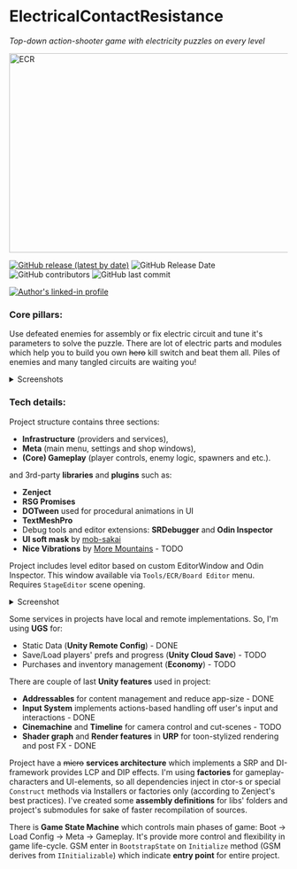 # ElectricalContactResistance

_Top-down action-shooter game with electricity puzzles on every level_

<img src="https://bitbucket.org/electricalcontactresistance/electricalcontactresistance.bitbucket.io/raw/59d29a51660e1cc8241f06210699f619ad5efb80/Documentation/Images/TitleImage.png" alt="ECR" width="640" height="360px"/>

[![GitHub release (latest by date)](https://img.shields.io/github/v/release/rmolotov/ElectricalContactResistance?include_prereleases)](https://github.com/rmolotov/ElectricalContactResistance/releases)
![GitHub Release Date](https://img.shields.io/github/release-date-pre/rmolotov/electricalcontactresistance)
![GitHub contributors](https://img.shields.io/github/contributors/rmolotov/ElectricalContactResistance?include_prereleases)
![GitHub last commit](https://img.shields.io/github/last-commit/rmolotov/ElectricalContactResistance?include_prereleases)

[![Author's linked-in profile](https://img.shields.io/badge/LinkedIn-Roman%20Molotov-informational)](https://linkedin.com/in/roman-molotov)

### Core pillars:
Use defeated enemies for assembly or fix electric circuit and tune it's parameters to solve the puzzle.
There are lot of electric parts and modules which help you to build you own ~~hero~~ kill switch and beat them all.
Piles of enemies and many tangled circuits are waiting you!

<details>
<summary>Screenshots</summary>

<img src="https://bitbucket.org/electricalcontactresistance/electricalcontactresistance.bitbucket.io/raw/59d29a51660e1cc8241f06210699f619ad5efb80/Documentation/Images/MainMenu.png" alt="ECR" width="640" height="360px"/>
<img src="https://bitbucket.org/electricalcontactresistance/electricalcontactresistance.bitbucket.io/raw/59d29a51660e1cc8241f06210699f619ad5efb80/Documentation/Images/SettingsWindow.png" alt="ECR" width="640" height="360px"/>
<img src="https://bitbucket.org/electricalcontactresistance/electricalcontactresistance.bitbucket.io/raw/59d29a51660e1cc8241f06210699f619ad5efb80/Documentation/Images/ShopWindow.png" alt="ECR" width="640" height="360px"/>
<img src="https://bitbucket.org/electricalcontactresistance/electricalcontactresistance.bitbucket.io/raw/59d29a51660e1cc8241f06210699f619ad5efb80/Documentation/Images/Gameplay.png" alt="ECR" width="640" height="360px"/>

</details>

### Tech details:

Project structure contains three sections:
* **Infrastructure** (providers and services),
* **Meta** (main menu, settings and shop windows),
* **(Core) Gameplay** (player controls, enemy logic, spawners and etc.).

and 3rd-party **libraries** and **plugins** such as:
* **Zenject**
* **RSG Promises** 
* **DOTween** used for procedural animations in UI 
* **TextMeshPro**
* Debug tools and editor extensions: **SRDebugger** and **Odin Inspector**
* **UI soft mask** by [mob-sakai](https://github.com/mob-sakai/SoftMaskForUGUI)
* **Nice Vibrations** by [More Mountains](https://assetstore.unity.com/publishers/10305) - TODO

Project includes level editor based on custom EditorWindow and Odin Inspector. This window available via `Tools/ECR/Board Editor` menu. Requires `StageEditor` scene opening.
<details>
<summary>Screenshot</summary>

<img src="https://bitbucket.org/electricalcontactresistance/electricalcontactresistance.bitbucket.io/raw/59d29a51660e1cc8241f06210699f619ad5efb80/Documentation/Images/StageEditor.png" alt="ECR" width="762px" height="486px"/>

</details>

Some services in projects have local and remote implementations. So, I'm using **UGS** for:
* Static Data (**Unity Remote Config**) - DONE
* Save/Load players' prefs and progress (**Unity Cloud Save**) - TODO
* Purchases and inventory management (**Economy**) - TODO

There are couple of last **Unity features** used in project:
* **Addressables** for content management and reduce app-size - DONE
* **Input System** implements actions-based handling off user's input and interactions - DONE
* **Cinemachine** and **Timeline** for camera control and cut-scenes - TODO
* **Shader graph** and **Render features** in **URP** for toon-stylized rendering and post FX - DONE

Project have a ~~micro~~ **services architecture** which implements a SRP and DI-framework provides LCP and DIP effects.
I'm using **factories** for gameplay-characters and UI-elements, so all dependencies inject in ctor-s or special `Construct`
methods via Installers or factories only (according to Zenject's best practices). I've created some **assembly definitions**
for libs' folders and project's submodules for sake of faster recompilation of sources.

There is **Game State Machine** which controls main phases of game: Boot -> Load Config -> Meta -> Gameplay.
It's provide more control and flexibility in game life-cycle.
GSM enter in `BootstrapState` on `Initialize` method (GSM derives from `IInitializable`) which indicate **entry point** for entire project. 